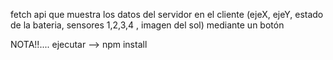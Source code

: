 fetch api que muestra los datos del servidor en el cliente (ejeX, ejeY, estado de la bateria, sensores 1,2,3,4 , imagen del sol) mediante un botón

NOTA!!.... ejecutar --> npm install 
